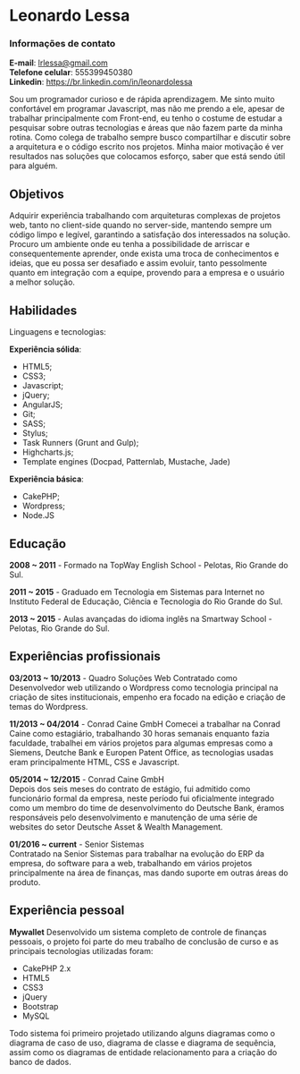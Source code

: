 # Leonardo Lessa

### Informações de contato

**E-mail**: lrlessa@gmail.com  
**Telefone celular**:  555399450380  
**Linkedin**: https://br.linkedin.com/in/leonardolessa  

Sou um programador curioso e de rápida aprendizagem. Me sinto muito confortável em programar Javascript, mas não me prendo a ele, apesar de trabalhar principalmente com Front-end, eu tenho o costume de estudar a pesquisar sobre outras tecnologias e áreas que não fazem parte da minha rotina. Como colega de trabalho sempre busco compartilhar e discutir sobre a arquitetura e o código escrito nos projetos. Minha maior motivação é ver resultados nas soluções que colocamos esforço, saber que está sendo útil para alguém.

## Objetivos
Adquirir experiência trabalhando com arquiteturas complexas de projetos web, tanto no client-side quando no server-side, mantendo sempre um código limpo e legível, garantindo a satisfação dos interessados na solução. Procuro um ambiente onde eu tenha a possibilidade de arriscar e consequentemente aprender, onde exista uma troca de conhecimentos e ideias, que eu possa ser desafiado e assim evoluir, tanto pessolmente quanto em integração com a equipe, provendo para a empresa e o usuário a melhor solução.

## Habilidades

Linguagens e tecnologias:

**Experiência sólida**: 

- HTML5;
- CSS3; 
- Javascript;
- jQuery;
- AngularJS;
- Git;
- SASS;
- Stylus;
- Task Runners (Grunt and Gulp);
- Highcharts.js;
- Template engines (Docpad, Patternlab, Mustache, Jade)

**Experiência básica**: 

- CakePHP;
- Wordpress;
- Node.JS

## Educação

**2008 ~ 2011** - Formado na TopWay English School - Pelotas, Rio Grande do Sul.

**2011 ~ 2015** - Graduado em Tecnologia em Sistemas para Internet no Instituto Federal de Educação, Ciência e Tecnologia do Rio Grande do Sul.

**2013 ~ 2015** - Aulas avançadas do idioma inglês na Smartway School - Pelotas, Rio Grande do Sul.

## Experiências profissionais

**03/2013 ~ 10/2013** - Quadro Soluções Web
Contratado como Desenvolvedor web utilizando o Wordpress como tecnologia principal na criação de sites institucionais, empenho era focado na edição e criação de temas do Wordpress.

**11/2013 ~ 04/2014** - Conrad Caine GmbH
Comecei a trabalhar na Conrad Caine como estagiário, trabalhando 30 horas semanais enquanto fazia faculdade, trabalhei em vários projetos para algumas empresas como a Siemens, Deutche Bank e Europen Patent Office, as tecnologias usadas eram principalmente HTML, CSS e Javascript.

**05/2014 ~ 12/2015** - Conrad Caine GmbH  
Depois dos seis meses do contrato de estágio, fui admitido como funcionário formal da empresa, neste período fui oficialmente integrado como um membro do time de desenvolvimento do Deutsche Bank, éramos responsáveis pelo desenvolvimento e manutenção de uma série de websites do setor Deutsche Asset & Wealth Management.

**01/2016 ~ current** - Senior Sistemas  
Contratado na Senior Sistemas para trabalhar na evolução do ERP da empresa, do software para a web, trabalhando em vários projetos principalmente na área de finanças, mas dando suporte em outras áreas do produto.

## Experiência pessoal

**Mywallet** 
Desenvolvido um sistema completo de controle de finanças pessoais, o projeto foi parte do meu trabalho de conclusão de curso e as principais tecnologias utilizadas foram:

- CakePHP 2.x
- HTML5
- CSS3
- jQuery
- Bootstrap
- MySQL

Todo sistema foi primeiro projetado utilizando alguns diagramas como o diagrama de caso de uso, diagrama de classe e diagrama de sequência, assim como os diagramas de entidade relacionamento para a criação do banco de dados.

